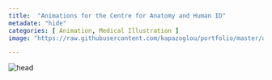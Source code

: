 ```yaml
---
title:  "Animations for the Centre for Anatomy and Human ID"
metadate: "hide"
categories: [ Animation, Medical Illustration ]
image: "https://raw.githubusercontent.com/kapazoglou/portfolio/master/assets/images/item/ani_3.gif"

---
```


![head](https://raw.githubusercontent.com/kapazoglou/portfolio/master/assets/images/item/anim-medDes2.gif)


